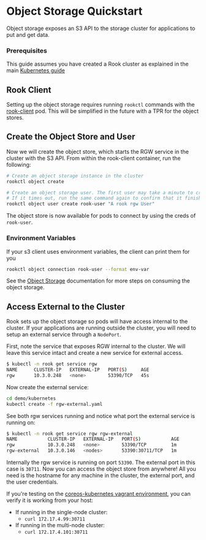 # Object Storage Quickstart

Object storage exposes an S3 API to the storage cluster for applications to put and get data.

### Prerequisites

This guide assumes you have created a Rook cluster as explained in the main [Kubernetes guide](kubernetes.md)

## Rook Client
Setting up the object storage requires running `rookctl` commands with the [rook-client](kubernetes.md#rook-client) pod. This will be simplified in the future with a TPR for the object stores.

## Create the Object Store and User
Now we will create the object store, which starts the RGW service in the cluster with the S3 API. 
From within the rook-client container, run the following:

```bash
# Create an object storage instance in the cluster
rookctl object create

# Create an object storage user. The first user may take a minute to create. 
# If it times out, run the same command again to confirm that it finished.
rookctl object user create rook-user "A rook rgw User"
```

The object store is now available for pods to connect by using the creds of `rook-user`. 

### Environment Variables
If your s3 client uses environment variables, the client can print them for you
```bash
rookctl object connection rook-user --format env-var
```

See the [Object Storage](client.md#object-storage) documentation for more steps on consuming the object storage.

## Access External to the Cluster

Rook sets up the object storage so pods will have access internal to the cluster. If your applications are running outside the cluster,
you will need to setup an external service through a `NodePort`.

First, note the service that exposes RGW internal to the cluster. We will leave this service intact and create a new service for external access.
```bash
$ kubectl -n rook get service rgw
NAME      CLUSTER-IP   EXTERNAL-IP   PORT(S)     AGE
rgw       10.3.0.248   <none>        53390/TCP   45s
```

Now create the external service:
```bash
cd demo/kubernetes
kubectl create -f rgw-external.yaml
```

See both rgw services running and notice what port the external service is running on:
```bash
$ kubectl -n rook get service rgw rgw-external
NAME           CLUSTER-IP   EXTERNAL-IP   PORT(S)           AGE
rgw            10.3.0.248   <none>        53390/TCP         1m
rgw-external   10.3.0.146   <nodes>       53390:30711/TCP   1m
```

Internally the rgw service is running on port `53390`. The external port in this case is `30711`. Now you can access the object store from anywhere! All you need is the hostname for any machine in the cluster, the external port, and the user credentials.

If you're testing on the [coreos-kubernetes vagrant environment](k8s-pre-reqs.md#new-local-kubernetes-cluster), you can verify it is working from your host:
- If running in the single-node cluster:
  - `curl 172.17.4.99:30711`
- If running in the multi-node cluster:
  - `curl 172.17.4.101:30711`
